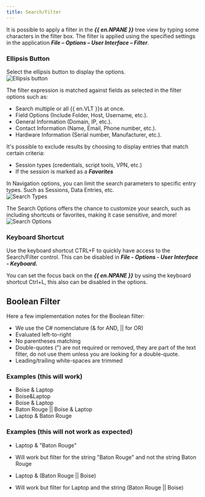 ```yaml
---
title: Search/Filter
---
```

It is possible to apply a filter in the ***{{ en.NPANE }}*** tree view by typing some characters in the filter box. The filter is applied using the specified settings in the application ***File – Options – User Interface – Filter***. 

### Ellipsis Button 

Select the ellipsis button to display the options.  
![Ellipsis button](https://webdevolutions.azureedge.net/docs/en/rdm/windows/clip11003.png) 

The filter expression is matched against fields as selected in the filter options such as:  

* Search multiple or all {{ en.VLT }}s at once. 
* Field Options (Include Folder, Host, Username, etc.). 
* General Information (Domain, IP, etc.). 
* Contact Information (Name, Email, Phone number, etc.). 
* Hardware Information (Serial number, Manufacturer, etc.). 

It's possible to exclude results by choosing to display entries that match certain criteria:  

* Session types (credentials, script tools, VPN, etc.) 
* If the session is marked as a ***Favorites*** 

In Navigation options, you can limit the search parameters to specific entry types. Such as Sessions, Data Entries, etc.  
![Search Types](https://webdevolutions.azureedge.net/docs/en/rdm/windows/clip11006.png) 

The Search Options offers the chance to customize your search, such as including shortcuts or favorites, making it case sensitive, and more!  
![Search Options](https://webdevolutions.azureedge.net/docs/en/rdm/windows/clip11012.png) 

### Keyboard Shortcut 

Use the keyboard shortcut CTRL+F to quickly have access to the Search/Filter control. This can be disabled in ***File - Options - User Interface - Keyboard.***  

You can set the focus back on the ***{{ en.NPANE }}*** by using the keyboard shortcut Ctrl+L, this also can be disabled in the options. 

## Boolean Filter 

Here a few implementation notes for the Boolean filter:  

* We use the C# nomenclature (& for AND, || for OR) 
* Evaluated left-to-right 
* No parentheses matching 
* Double-quotes (") are not required or removed, they are part of the text filter, do not use them unless you are looking for a double-quote. 
* Leading/trailing white-spaces are trimmed 

### Examples (this will work) 

* Boise & Laptop 
* Boise&Laptop 
* Boise & Laptop 
* Baton Rouge || Boise & Laptop 
* Laptop & Baton Rouge 

### Examples (this will not work as expected) 

* Laptop & "Baton Rouge" 
- Will work but filter for the string "Baton Rouge" and not the string Baton Rouge 
* Laptop & (Baton Rouge || Boise) 
- Will work but filter for Laptop and the string (Baton Rouge || Boise) 

